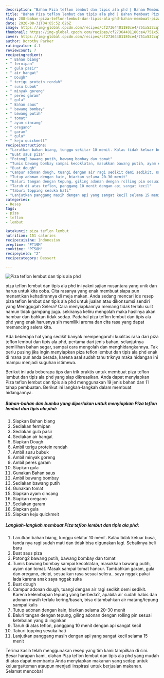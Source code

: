 ```yaml
---
description: "Bahan Piza teflon lembut dan tipis ala phd | Bahan Membuat Piza teflon lembut dan tipis ala phd Yang Lezat"
title: "Bahan Piza teflon lembut dan tipis ala phd | Bahan Membuat Piza teflon lembut dan tipis ala phd Yang Lezat"
slug: 288-bahan-piza-teflon-lembut-dan-tipis-ala-phd-bahan-membuat-piza-teflon-lembut-dan-tipis-ala-phd-yang-lezat
date: 2020-08-31T04:05:52.626Z
image: https://img-global.cpcdn.com/recipes/cf27364401180ce4/751x532cq70/piza-teflon-lembut-dan-tipis-ala-phd-foto-resep-utama.jpg
thumbnail: https://img-global.cpcdn.com/recipes/cf27364401180ce4/751x532cq70/piza-teflon-lembut-dan-tipis-ala-phd-foto-resep-utama.jpg
cover: https://img-global.cpcdn.com/recipes/cf27364401180ce4/751x532cq70/piza-teflon-lembut-dan-tipis-ala-phd-foto-resep-utama.jpg
author: Dorothy Parker
ratingvalue: 4.1
reviewcount: 7
recipeingredient:
- " Bahan biang"
- " fermipan"
- " gula pasir"
- " air hangat"
- " Dough"
- " terigu protein rendah"
- " susu bubuk"
- " minyak goreng"
- " peres garam"
- " gula"
- " Bahan saus"
- " bawang bombay"
- " bawang putih"
- " tomat"
- " ayam cincang"
- " oregano"
- " garam"
- " gula"
- " keju quickmelt"
recipeinstructions:
- "Larutkan bahan biang, tunggu sekitar 10 menit. Kalau tidak keluar busa, tanda nya ragi sudah mati dan tidak bisa digunakan lagi. Sebaiknya beli baru"
- "Buat saus piza"
- "Potong2 bawang putih, bawang bombay dan tomat"
- "Tumis bawang bombay sampai kecoklatan, masukkan bawang putih, ayam dan tomat. Masak sampai tomat hancur. Tambahkan garam, gula dan oregano, cicipi, sesuaikan rasa sesuai selera.. saya nggak pakai lada karena anak saya nggak suka"
- "Buat dough"
- "Campur adonan dough, tuangi dengan air ragi sedikit demi sedikit. Karena kelembapan tepung yang berbeda2, apabila air sudah habis dan adonan masih terlalu kering/basah, bisa ditambahkan air matang/tepung sampai kalis"
- "Tutup adonan dengan kain, biarkan selama 20-30 menit"
- "Baluri tangan dengan tepung, giling adonan dengan rolling pin sesuai ketebalan yang di inginkan"
- "Taruh di atas teflon, panggang 10 menit dengan api sangat kecil"
- "Taburi topping sesuka hati"
- "Lanjutkan panggang masih dengan api yang sangat kecil selama 15 menit"
categories:
- Resep
tags:
- piza
- teflon
- lembut

katakunci: piza teflon lembut 
nutrition: 151 calories
recipecuisine: Indonesian
preptime: "PT19M"
cooktime: "PT58M"
recipeyield: "2"
recipecategory: Dessert

---
```



![Piza teflon lembut dan tipis ala phd](https://img-global.cpcdn.com/recipes/cf27364401180ce4/751x532cq70/piza-teflon-lembut-dan-tipis-ala-phd-foto-resep-utama.jpg)


piza teflon lembut dan tipis ala phd ini yakni sajian nusantara yang unik dan harus untuk kita coba. Cita rasanya yang enak membuat siapa pun menantikan kehadirannya di meja makan.
Anda sedang mencari ide resep piza teflon lembut dan tipis ala phd untuk jualan atau dikonsumsi sendiri yang Menggugah Selera? Cara menyiapkannya memang tidak terlalu sulit namun tidak gampang juga. sekiranya keliru mengolah maka hasilnya akan hambar dan bahkan tidak sedap. Padahal piza teflon lembut dan tipis ala phd yang enak harusnya sih memiliki aroma dan cita rasa yang dapat memancing selera kita.

Ada beberapa hal yang sedikit banyak mempengaruhi kualitas rasa dari piza teflon lembut dan tipis ala phd, pertama dari jenis bahan, selanjutnya pemilihan bahan segar, sampai cara mengolah dan menghidangkannya. Tak perlu pusing jika ingin menyiapkan piza teflon lembut dan tipis ala phd enak di mana pun anda berada, karena asal sudah tahu triknya maka hidangan ini mampu menjadi suguhan istimewa.




Berikut ini ada beberapa tips dan trik praktis untuk membuat piza teflon lembut dan tipis ala phd yang siap dikreasikan. Anda dapat menyiapkan Piza teflon lembut dan tipis ala phd menggunakan 19 jenis bahan dan 11 tahap pembuatan. Berikut ini langkah-langkah dalam membuat hidangannya.

<!--inarticleads1-->

##### Bahan-bahan dan bumbu yang diperlukan untuk menyiapkan Piza teflon lembut dan tipis ala phd:

1. Siapkan  Bahan biang
1. Sediakan  fermipan
1. Sediakan  gula pasir
1. Sediakan  air hangat
1. Siapkan  Dough
1. Ambil  terigu protein rendah
1. Ambil  susu bubuk
1. Ambil  minyak goreng
1. Ambil  peres garam
1. Siapkan  gula
1. Gunakan  Bahan saus
1. Ambil  bawang bombay
1. Sediakan  bawang putih
1. Gunakan  tomat
1. Siapkan  ayam cincang
1. Siapkan  oregano
1. Sediakan  garam
1. Siapkan  gula
1. Siapkan  keju quickmelt




<!--inarticleads2-->

##### Langkah-langkah membuat Piza teflon lembut dan tipis ala phd:

1. Larutkan bahan biang, tunggu sekitar 10 menit. Kalau tidak keluar busa, tanda nya ragi sudah mati dan tidak bisa digunakan lagi. Sebaiknya beli baru
1. Buat saus piza
1. Potong2 bawang putih, bawang bombay dan tomat
1. Tumis bawang bombay sampai kecoklatan, masukkan bawang putih, ayam dan tomat. Masak sampai tomat hancur. Tambahkan garam, gula dan oregano, cicipi, sesuaikan rasa sesuai selera.. saya nggak pakai lada karena anak saya nggak suka
1. Buat dough
1. Campur adonan dough, tuangi dengan air ragi sedikit demi sedikit. Karena kelembapan tepung yang berbeda2, apabila air sudah habis dan adonan masih terlalu kering/basah, bisa ditambahkan air matang/tepung sampai kalis
1. Tutup adonan dengan kain, biarkan selama 20-30 menit
1. Baluri tangan dengan tepung, giling adonan dengan rolling pin sesuai ketebalan yang di inginkan
1. Taruh di atas teflon, panggang 10 menit dengan api sangat kecil
1. Taburi topping sesuka hati
1. Lanjutkan panggang masih dengan api yang sangat kecil selama 15 menit




Terima kasih telah menggunakan resep yang tim kami tampilkan di sini. Besar harapan kami, olahan Piza teflon lembut dan tipis ala phd yang mudah di atas dapat membantu Anda menyiapkan makanan yang sedap untuk keluarga/teman ataupun menjadi inspirasi untuk berjualan makanan. Selamat mencoba!

